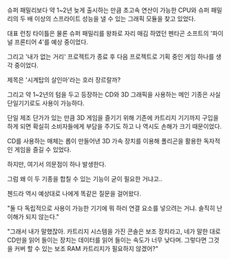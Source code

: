 슈퍼 패밀리보다 약 1~2년 늦게 출시하는 만큼 초고속 연산이 가능한 CPU와 슈퍼 패밀리의 두 배 이상의 스프라이트 성능을 낼 수 있는 그래픽 모듈을 찾고 있었다.

대표 런칭 타이틀은 물론 슈퍼 패밀리를 왕좌로 자리 매김 하였던 펜타곤 소프트의 '파이널 프론티어 4'를 예상 중이었다. 

그리고 '내가 없는 거리' 프로젝트가 종료 후 다음 프로젝트로 기획 중인 게임 하나를 생각 중이었다.

제목은 '시계탑의 살인마'라는 호러 장르랄까?

그리고 약 1~2년의 텀을 두고 등장하는 CD와 3D 그래픽을 사용하는 메인 기종은 사실 단일기기로도 사용이 가능하다.

단일 제조 단가가 있는 만큼 3D 게임을 즐기기 위해 기존에 카트리지 기기까지 구입을 하게 되면 확실히 소비자들에게 부담을 주기도 하고 나 역시도 손해가 크기 때문이었다.

CD를 사용하는 매체는 롭이 만들어낸 3D 가속 장치를 이용해 폴리곤을 활용한 독자적인 게임을 즐길 수 있었다.

하지만, 여기서 의문점이 하나 발생한다.

그럼 왜 이 두 기종을 합칠 수 있는 기능이 굳이 필요한 거냐고..

첸드라 역시 예상대로 나에게 똑같은 질문을 걸어왔다.

"둘 다 독립적으로 사용이 가능한 기기에 뭐 하러 연결 요소를 넣으려는 거냐. 솔직히 난 이해가 되지 않는다."

"그래서 내가 말했잖아. 카트리지 시스템을 가진 콘솔은 보조 장치라고, 네가 말한 대로 CD만을 읽어 들이는 장치는 데이터를 읽어 들이는 속도가 너무 낮다며. 그렇다면 그것을 커버 할 수 있는 보조 RAM 카트리지가 필요하지 않겠어?"